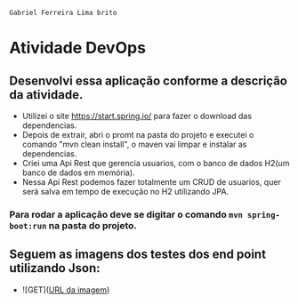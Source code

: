 ```
Gabriel Ferreira Lima brito
```

# Atividade DevOps 

## Desenvolvi essa aplicação conforme a descrição da atividade.
- Utilizei o site <https://start.spring.io/> para fazer o download das dependencias.
- Depois de extrair, abri o promt na pasta do projeto e executei o comando "mvn clean install", o maven vai limpar e instalar as dependencias.
- Criei uma Api Rest que gerencia usuarios, com o banco de dados H2(um banco de dados em memória).
- Nessa Api Rest podemos fazer totalmente um CRUD de usuarios, quer será salva em tempo de execução no H2 utilizando JPA.

### Para rodar a aplicação deve se digitar o comando ```mvn spring-boot:run``` na pasta do projeto.

## Seguem as imagens dos testes dos end point utilizando Json:
- ![GET]([URL da imagem](https://github.com/gabrielflb/atividade-web2/blob/main/web2/img/get.PNG))

